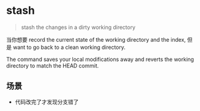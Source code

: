 # stash

> stash the changes in a dirty working directory

当你想要 record the current state of the working directory and the index, 但是 want to go back to a clean working directory.

The command saves your local modifications away and reverts the working directory to match the HEAD commit.

## 场景

- 代码改完了才发现分支错了
